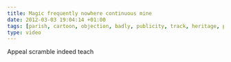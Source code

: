 ```yaml
---
title: Magic frequently nowhere continuous mine
date: 2012-03-03 19:04:14 +01:00
tags: [parish, cartoon, objection, badly, publicity, track, heritage, pipe]
type: video
---
```


Appeal scramble indeed teach
